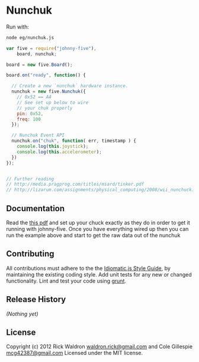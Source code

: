 # Nunchuk

Run with:
```bash
node eg/nunchuk.js
```


```javascript
var five = require("johnny-five"),
    board, nunchuk;

board = new five.Board();

board.on("ready", function() {

  // Create a new `nunchuk` hardware instance.
  nunchuk = new five.Nunchuk({
    // 0x52 == A4
    // See set up below to wire
    // your chuk properly
    pin: 0x52, 
    freq: 100
  });

  // Nunchuk Event API
  nunchuk.on("chuk", function( err, timestamp ) {
    console.log(this.joystick);
    console.log(this.accelerometer);
  })
});


// Further reading
// http://media.pragprog.com/titles/msard/tinker.pdf
// http://lizarum.com/assignments/physical_computing/2008/wii_nunchuck.html

```

## Documentation


Read the [this pdf](http://media.pragprog.com/titles/msard/tinker.pdf) and set up your chuck exactly as they do in order to get it running with johnny-five. Once you have everything wired up then you can run the example above and start to get the raw data out of the nunchuk


## Contributing
All contributions must adhere to the the [Idiomatic.js Style Guide](https://github.com/rwldrn/idiomatic.js),
by maintaining the existing coding style. Add unit tests for any new or changed functionality. Lint and test your code using [grunt](https://github.com/cowboy/grunt).

## Release History
_(Nothing yet)_

## License
Copyright (c) 2012 Rick Waldron <waldron.rick@gmail.com> and Cole Gillespie <mcg42387@gmail.com> Licensed under the MIT license.